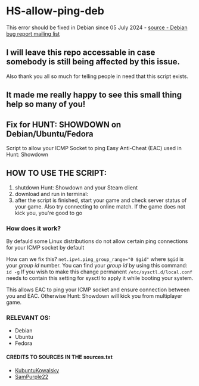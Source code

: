 # HS-allow-ping-deb

This error should be fixed in Debian since 05 July 2024 - [source - Debian bug report mailing list](https://bugs.debian.org/cgi-bin/bugreport.cgi?bug=1027773)

I will leave this repo accessable in case somebody is still being affected by this issue.
---
Also thank you all so much for telling people in need that this script exists.

It made me really happy to see this small thing help so many of you!
---

## Fix for HUNT: SHOWDOWN on Debian/Ubuntu/Fedora
Script to allow your ICMP Socket to ping Easy Anti-Cheat (EAC) used in Hunt: Showdown

## HOW TO USE THE SCRIPT:
1. shutdown Hunt: Showdown and your Steam client
2. download and run in terminal:
3. after the script is finished, start your game and check server status of your game. Also try connecting to online match. If the game does not kick you, you're good to go

### How does it work?

By defauld some Linux distributions do not allow certain ping connections for your ICMP socket by default

How can we fix this?
`net.ipv4.ping_group_range="0 $gid"` where `$gid` is your _group id_ number.
You can find your _group id_ by using this command: `id -g`
If you wish to make this change permanent `/etc/sysctl.d/local.conf` needs to contain this setting for sysctl to apply it while booting your system.

This allows EAC to ping your ICMP socket and ensure connection between you and EAC. Otherwise Hunt: Showdown will kick you from multiplayer game.

### RELEVANT OS:
- Debian
- Ubuntu
- Fedora

#### CREDITS TO SOURCES IN THE sources.txt
- [KubuntuKowalsky](https://www.youtube.com/@sudorm-doubt)
- [SamPurple22](https://github.com/SamPurple22)
